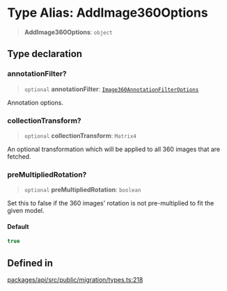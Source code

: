 # Type Alias: AddImage360Options

> **AddImage360Options**: `object`

## Type declaration

### annotationFilter?

> `optional` **annotationFilter**: [`Image360AnnotationFilterOptions`](Image360AnnotationFilterOptions.md)

Annotation options.

### collectionTransform?

> `optional` **collectionTransform**: `Matrix4`

An optional transformation which will be applied to all 360 images that are fetched.

### preMultipliedRotation?

> `optional` **preMultipliedRotation**: `boolean`

Set this to false if the 360 images' rotation is not pre-multiplied to fit the given model.

#### Default

```ts
true
```

## Defined in

[packages/api/src/public/migration/types.ts:218](https://github.com/cognitedata/reveal/blob/3aaed3491dba3f4ba9ecd87f495d35383cc73a1d/viewer/packages/api/src/public/migration/types.ts#L218)
